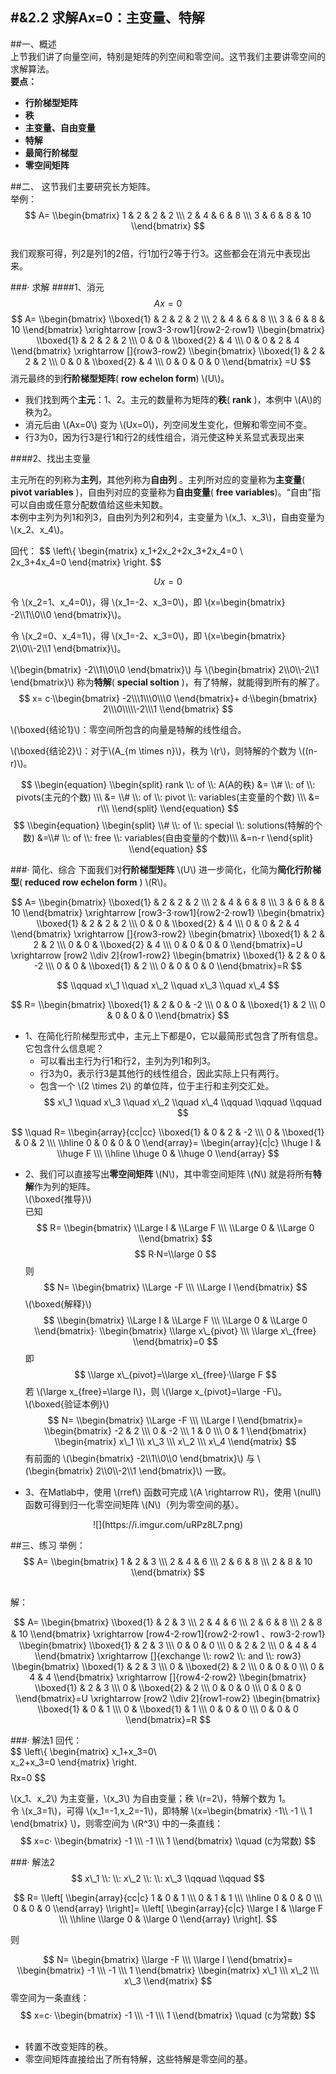#&2.2 求解Ax=0：主变量、特解
---

##一、概述  
上节我们讲了向量空间，特别是矩阵的列空间和零空间。这节我们主要讲零空间的求解算法。  
**要点：**

- **行阶梯型矩阵**
- **秩**
- **主变量、自由变量**
- **特解**
- **最简行阶梯型**
- **零空间矩阵**  

##二、
这节我们主要研究长方矩阵。  
举例：  
$$
A=
\\begin{bmatrix}
1 & 2 & 2 & 2 \\\
2 & 4 & 6 & 8 \\\
3 & 6 & 8 & 10
\\end{bmatrix}
$$  
我们观察可得，列2是列1的2倍，行1加行2等于行3。这些都会在消元中表现出来。  

###· 求解
####1、消元  
$$
Ax=0
$$
$$
A=
\\begin{bmatrix}
\\boxed{1} & 2 & 2 & 2 \\\
2 & 4 & 6 & 8 \\\
3 & 6 & 8 & 10
\\end{bmatrix}
\xrightarrow [row3-3·row1]{row2-2·row1}
\\begin{bmatrix}
\\boxed{1} & 2 & 2 & 2 \\\
0 & 0 & \\boxed{2} & 4 \\\
0 & 0 & 2 & 4
\\end{bmatrix}
\xrightarrow []{row3-row2}
\\begin{bmatrix}
\\boxed{1} & 2 & 2 & 2 \\\
0 & 0 & \\boxed{2} & 4 \\\
0 & 0 & 0 & 0
\\end{bmatrix}
=U
$$
消元最终的到**行阶梯型矩阵**( **row echelon form**) \\(U\\)。  

- 我们找到两个**主元**：1、2。主元的数量称为矩阵的**秩**( **rank** )，本例中 \\(A\\)的秩为2。
- 消元后由 \\(Ax=0\\) 变为 \\(Ux=0\\)，列空间发生变化，但解和零空间不变。  
- 行3为0，因为行3是行1和行2的线性组合，消元使这种关系显式表现出来

####2、找出主变量

主元所在的列称为**主列**，其他列称为**自由列** 。主列所对应的变量称为**主变量**( **pivot variables** )，自由列对应的变量称为**自由变量**( **free variables**)。“自由”指可以自由或任意分配数值给这些未知数。  
本例中主列为列1和列3，自由列为列2和列4，主变量为 \\(x\_1、x\_3\\)，自由变量为 \\(x\_2、x\_4\\)。  

回代：
$$
 \\left\\{
 \\begin{matrix}
x\_1+2x\_2+2x\_3+2x\_4=0  \\\
  2x\_3+4x\_4=0
 \\end{matrix}
 \\right.
$$
  
$$
Ux=0
$$

令 \\(x\_2=1、x\_4=0\\)，得 \\(x\_1=-2、x\_3=0\\)，即 \\(x=\\begin{bmatrix} -2\\\1\\\0\\\0 \\end{bmatrix}\\)。  

令 \\(x\_2=0、x\_4=1\\)，得 \\(x\_1=-2、x\_3=0\\)，即 \\(x=\\begin{bmatrix} 2\\\0\\\\\-2\\\1 \\end{bmatrix}\\)。  

\\(\\begin{bmatrix} -2\\\1\\\0\\\0 \\end{bmatrix}\\) 与 \\(\\begin{bmatrix} 2\\\0\\\\\-2\\\1 \\end{bmatrix}\\) 称为**特解**( **special soltion** )，有了特解，就能得到所有的解了。  
$$
x=
c·\\begin{bmatrix} -2\\\1\\\0\\\0 \\end{bmatrix}+
d·\\begin{bmatrix} 2\\\0\\\\\-2\\\1 \\end{bmatrix}
$$  

\\(\\boxed{结论1}\\)：零空间所包含的向量是特解的线性组合。  

\\(\\boxed{结论2}\\)：对于\\(A\_{m \\times n}\\)，秩为 \\(r\\)，则特解的个数为 \\((n-r)\\)。 
 
$$
\\begin{equation}
\\begin{split}
rank \\: of \\: A(A的秩)
&= \\# \\: of \\: pivots(主元的个数) \\\
&= \\# \\: of \\: pivot \\: variables(主变量的个数) \\\
&= r\\\
\\end{split}
\\end{equation}
$$
$$
\\begin{equation}
\\begin{split}
\\# \\: of \\: special \\: solutions(特解的个数)
&=\\# \\: of \\: free \\: variables(自由变量的个数)\\\
&=n-r
\\end{split}
\\end{equation}
$$

###· 简化、综合
下面我们对**行阶梯型矩阵** \\(U\\) 进一步简化，化简为**简化行阶梯型**( **reduced row echelon form** ) \\(R\\)。  

$$
A=
\\begin{bmatrix}
\\boxed{1} & 2 & 2 & 2 \\\
2 & 4 & 6 & 8 \\\
3 & 6 & 8 & 10
\\end{bmatrix}
\xrightarrow [row3-3·row1]{row2-2·row1}
\\begin{bmatrix}
\\boxed{1} & 2 & 2 & 2 \\\
0 & 0 & \\boxed{2} & 4 \\\
0 & 0 & 2 & 4
\\end{bmatrix}
\xrightarrow []{row3-row2}
\\begin{bmatrix}
\\boxed{1} & 2 & 2 & 2 \\\
0 & 0 & \\boxed{2} & 4 \\\
0 & 0 & 0 & 0
\\end{bmatrix}=U
\xrightarrow [row2 \\div 2]{row1-row2}
\\begin{bmatrix}
\\boxed{1} & 2 & 0 & -2 \\\
0 & 0 & \\boxed{1} & 2 \\\
0 & 0 & 0 & 0
\\end{bmatrix}=R
$$
 
$$
\\qquad x\_1 \\quad x\_2 \\quad x\_3 \\quad x\_4
$$

$$ 
R=
\\begin{bmatrix}
\\boxed{1} & 2 & 0 & -2 \\\
0 & 0 & \\boxed{1} & 2 \\\
0 & 0 & 0 & 0
\\end{bmatrix}
$$  

- 1、在简化行阶梯型形式中，主元上下都是0，它以最简形式包含了所有信息。它包含什么信息呢？
	- 可以看出主行为行1和行2，主列为列1和列3。
	- 行3为0，表示行3是其他行的线性组合，因此实际上只有两行。
	- 包含一个 \\(2 \\times 2\\) 的单位阵，位于主行和主列交汇处。 
$$
 x\_1 \\quad x\_3 \\quad x\_2 \\quad x\_4 \\qquad \\qquad \\qquad 
$$

$$ 
\\quad R=
\\begin{array}{cc|cc}
\\boxed{1}  & 0 & 2 & -2 \\\
0  & \\boxed{1} & 0 & 2 \\\
\\hline
0  & 0 & 0 & 0
\\end{array}=
\\begin{array}{c|c}
 \\huge I & \\huge F \\\
\\hline
\\huge 0  & \\huge 0
\\end{array}
$$  


- 2、我们可以直接写出**零空间矩阵** \\(N\\)，其中零空间矩阵 \\(N\\) 就是将所有**特解**作为列的矩阵。  
\\(\\boxed{推导}\\)  
已知
$$
R=
\\begin{bmatrix}
\\Large I & \\Large F \\\
\\Large 0 & \\Large 0 
\\end{bmatrix}
$$
$$
R·N=\\large 0
$$
则  
$$
N=
\\begin{bmatrix}
\\Large -F \\\
\\Large I
\\end{bmatrix}
$$
\\(\\boxed{解释}\\)
$$
\\begin{bmatrix}
\\Large I & \\Large F \\\
\\Large 0 & \\Large 0 
\\end{bmatrix}·
\\begin{bmatrix}
\\large x\_{pivot} \\\
\\large x\_{free}
\\end{bmatrix}=0
$$
即
$$
\\large x\_{pivot}=\\large x\_{free}·\\large F
$$
若 \\(\\large x\_{free}=\\large I\\)，则 \\(\\large x\_{pivot}=\\large -F\\)。  
\\(\\boxed{验证本例}\\)
$$
N=
\\begin{bmatrix}
\\Large -F \\\
\\Large I
\\end{bmatrix}=
\\begin{bmatrix}
-2 & 2 \\\
0 & -2 \\\
1 & 0 \\\
0 & 1 
\\end{bmatrix}
\\begin{matrix}
x\_1 \\\
x\_3 \\\
x\_2 \\\
x\_4
\\end{matrix}
$$
有前面的 \\(\\begin{bmatrix} -2\\\1\\\0\\\0 \\end{bmatrix}\\) 与 \\(\\begin{bmatrix} 2\\\0\\\\\-2\\\1 \\end{bmatrix}\\) 一致。

- 3、在Matlab中，使用 \\(rref\\) 函数可完成 \\(A \\rightarrow R\\)，使用 \\(null\\) 函数可得到归一化零空间矩阵 \\(N\\)（列为零空间的基）。  
<div align=center>![](https://i.imgur.com/uRPz8L7.png)
<div align=left>  

##三、练习
举例：
$$
A=
\\begin{bmatrix}
1 & 2 & 3 \\\
2 & 4 & 6 \\\
2 & 6 & 8 \\\
2 & 8 & 10
\\end{bmatrix}
$$  

##
解：  

$$
A=
\\begin{bmatrix}
\\boxed{1} & 2 & 3 \\\
2 & 4 & 6 \\\
2 & 6 & 8 \\\
2 & 8 & 10
\\end{bmatrix}
\xrightarrow [row4-2·row1]{row2-2·row1 、row3-2·row1}
\\begin{bmatrix}
\\boxed{1} & 2 & 3 \\\
0 & 0 & 0 \\\
0 & 2 & 2 \\\
0 & 4 & 4
\\end{bmatrix}
\xrightarrow []{exchange \\: row2 \\: and \\: row3}
\\begin{bmatrix}
\\boxed{1} & 2 & 3 \\\
0 & \\boxed{2} & 2 \\\
0 & 0 & 0 \\\
0 & 4 & 4
\\end{bmatrix}
\xrightarrow []{row4-2·row2}
\\begin{bmatrix}
\\boxed{1} & 2 & 3 \\\
0 & \\boxed{2} & 2 \\\
0 & 0 & 0 \\\
0 & 0 & 0
\\end{bmatrix}=U
\xrightarrow [row2 \\div 2]{row1-row2}
\\begin{bmatrix}
\\boxed{1} & 0 & 1 \\\
0 & \\boxed{1} & 1 \\\
0 & 0 & 0 \\\
0 & 0 & 0
\\end{bmatrix}=R
$$  

###· 解法1
回代：  
$$
\\left\\{
\\begin{matrix}
x\_1+x\_3=0\\\
x\_2+x\_3=0
\\end{matrix}
\\right.
$$
$$
Rx=0
$$  

\\(x\_1、x\_2\\) 为主变量，\\(x\_3\\) 为自由变量；秩 \\(r=2\\)，特解个数为 1。  
令 \\(x\_3=1\\)，可得 \\(x\_1=-1,x\_2=-1\\)，即特解 \\(x=\\begin{bmatrix} -1\\\ \-1 \\\ 1 \\end{bmatrix} \\)，则零空间为 \\(R^3\\) 中的一条直线：
$$
x=c·
\\begin{bmatrix}
-1 \\\
-1 \\\
1
\\end{bmatrix} \\quad (c为常数)
$$  

###· 解法2
$$
 x\_1 \\: \\: x\_2  \\: \\: x\_3 \\qquad \\qquad
$$

$$
R=
\\left[
\\begin{array}{cc|c}
1 & 0 & 1 \\\
0 & 1 & 1 \\\
\\hline
0 & 0 & 0 \\\
0 & 0 & 0
\\end{array}
\\right]=
\\left[
\\begin{array}{c|c}
\\large I & \\large F \\\
\\hline
\\large 0 & \\large 0
\\end{array}
\\right].
$$ 

则  

$$
N=
\\begin{bmatrix}
\\large -F \\\
\\large I 
\\end{bmatrix}=
\\begin{bmatrix}
-1 \\\
-1 \\\
1
\\end{bmatrix}
\\begin{matrix}
x\_1 \\\
x\_2 \\\
x\_3
\\end{matrix}
$$
零空间为一条直线：
$$
x=c·
\\begin{bmatrix}
-1 \\\
-1 \\\
1
\\end{bmatrix} \\quad (c为常数)
$$  

##

- 转置不改变矩阵的秩。
- 零空间矩阵直接给出了所有特解，这些特解是零空间的基。
